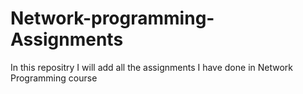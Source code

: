 # Network-programming-Assignments
In this repositry I will add all the assignments I have done in Network Programming course
